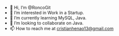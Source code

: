 - 👋 Hi, I’m @RoncoGit
- 👀 I’m interested in Work in a Startup.
- 🌱 I’m currently learning MySQL, Java.
- 💞️ I’m looking to collaborate on Java.
- 📫 How to reach me at cristianhenao13@gmail.com

<!---
RoncoGit/RoncoGit is a ✨ special ✨ repository because its `README.md` (this file) appears on your GitHub profile.
You can click the Preview link to take a look at your changes.
--->
